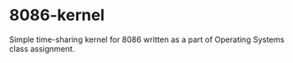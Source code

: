 # 8086-kernel
Simple time-sharing kernel for 8086 written as a part of Operating Systems class assignment.  
